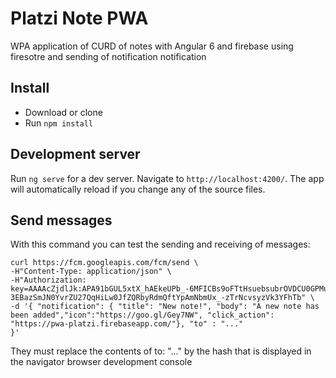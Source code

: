 # Platzi Note PWA

WPA application of CURD of notes with Angular 6 and firebase using firesotre and sending of notification notification

## Install

- Download or clone
- Run `npm install`

## Development server

Run `ng serve` for a dev server. Navigate to `http://localhost:4200/`. The app will automatically reload if you change any of the source files.

## Send messages

With this command you can test the sending and receiving of messages:

```
curl https://fcm.googleapis.com/fcm/send \
-H"Content-Type: application/json" \
-H"Authorization: key=AAAAcZjdlJk:APA91bGUL5xtX_hAEkeUPb_-6MFICBs9oFTtHsuebsubrOVDCU0GPMupq_YZ7yeju2J3lhBxwU-3EBazSmJN0YvrZU27QqHiLw0JfZQRbyRdmQftYpAmNbmUx_-zTrNcvsyzVk3YFhTb" \
-d '{ "notification": { "title": "New note!", "body": "A new note has been added","icon":"https://goo.gl/Gey7NW", "click_action": "https://pwa-platzi.firebaseapp.com/"}, "to" : "..."
}'
```

They must replace the contents of to: "..." by the hash that is displayed in the navigator browser development console
